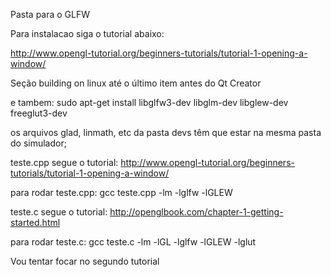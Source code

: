Pasta para o GLFW



Para instalacao siga o tutorial abaixo:

http://www.opengl-tutorial.org/beginners-tutorials/tutorial-1-opening-a-window/

Seção building on linux até o último item antes do Qt Creator

e tambem: sudo apt-get install libglfw3-dev libglm-dev libglew-dev freeglut3-dev

os arquivos glad, linmath, etc da pasta devs têm que estar na mesma pasta do simulador;


teste.cpp segue o tutorial: 
http://www.opengl-tutorial.org/beginners-tutorials/tutorial-1-opening-a-window/

para rodar teste.cpp: gcc teste.cpp -lm -lglfw -lGLEW

teste.c segue o tutorial:
http://openglbook.com/chapter-1-getting-started.html

para rodar teste.c: gcc teste.c -lm -lGL -lglfw -lGLEW -lglut

Vou tentar focar no segundo tutorial
